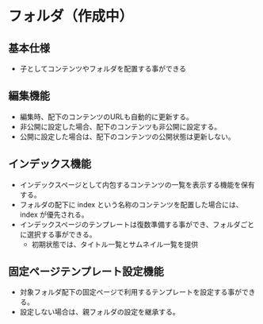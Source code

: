 # フォルダ（作成中）

## 基本仕様
- 子としてコンテンツやフォルダを配置する事ができる

## 編集機能
- 編集時、配下のコンテンツのURLも自動的に更新する。
- 非公開に設定した場合、配下のコンテンツも非公開に設定する。
- 公開に設定した場合は、配下のコンテンツの公開状態は更新しない。

## インデックス機能
- インデックスページとして内包するコンテンツの一覧を表示する機能を保有する。
- フォルダの配下に index という名称のコンテンツを配置した場合には、index が優先される。
- インデックスページのテンプレートは復数準備する事ができ、フォルダごとに選択する事ができる。
  - 初期状態では、タイトル一覧とサムネイル一覧を提供

## 固定ページテンプレート設定機能
- 対象フォルダ配下の固定ページで利用するテンプレートを設定する事ができる。
- 設定しない場合は、親フォルダの設定を継承する。


